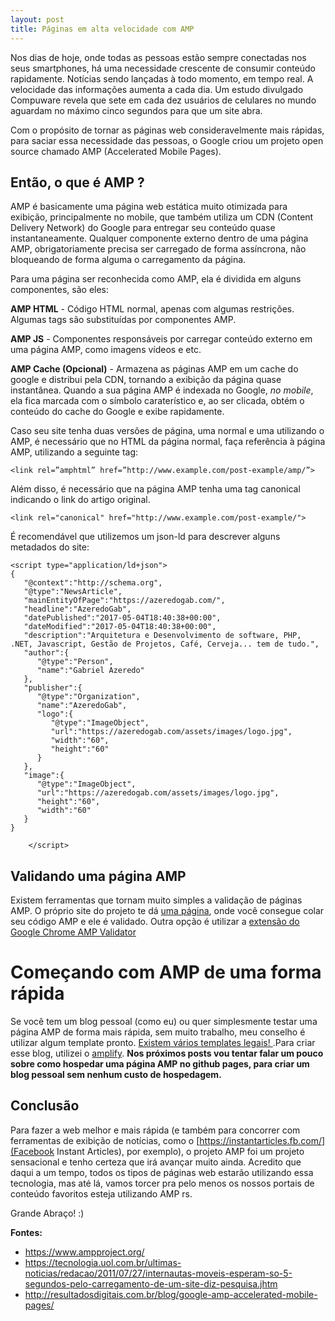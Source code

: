 ```yaml
---
layout: post
title: Páginas em alta velocidade com AMP
---
```


Nos dias de hoje, onde todas as pessoas estão sempre conectadas nos seus smartphones, há uma necessidade crescente de consumir conteúdo rapidamente. Notícias sendo lançadas à todo momento, em tempo real. A velocidade das informações aumenta a cada dia. Um estudo divulgado Compuware revela que sete em cada dez usuários de celulares no mundo aguardam no máximo cinco segundos para que um site abra.

Com o propósito de tornar as páginas web consideravelmente mais rápidas, para saciar essa necessidade das pessoas, o Google criou um projeto open source chamado AMP (Accelerated Mobile Pages). 

<amp-img width="600" height="400" layout="responsive" src="/assets/images/posts/paginas-em-alta-velocidade-com-amp/logo.jpg?1"></amp-img>

## Então, o que é AMP ?

AMP é basicamente uma página web estática muito otimizada para exibição, principalmente no mobile, que também utiliza um CDN (Content Delivery Network) do Google para entregar seu conteúdo quase instantaneamente. Qualquer componente externo dentro de uma página AMP, obrigatoriamente precisa ser carregado de forma assíncrona, não bloqueando de forma alguma o carregamento da página. 

Para uma página ser reconhecida como AMP, ela é dividida em alguns componentes, são eles: 

**AMP HTML** - Código HTML normal, apenas com algumas restrições. Algumas tags são substituídas por componentes AMP. 

**AMP JS** - Componentes responsáveis por carregar conteúdo externo em uma página AMP, como imagens vídeos e etc. 

**AMP Cache (Opcional)** - Armazena as páginas AMP em um cache do google e distribui pela CDN, tornando a exibição da página quase instantânea. Quando a sua página AMP é indexada no Google, *no mobile*, ela fica marcada com o símbolo caraterístico e, ao ser clicada, obtém o conteúdo do cache do Google e exibe rapidamente. 

Caso seu site tenha duas versões de página, uma normal e uma utilizando o AMP, é necessário que no HTML da página normal, faça referência à página AMP, utilizando a seguinte tag: 

```
<link rel=”amphtml” href=”http://www.example.com/post-example/amp/”>
```
Além disso, é necessário que na página AMP tenha uma tag canonical indicando o link do artigo original. 
```
<link rel="canonical" href="http://www.example.com/post-example/">
```
É recomendável que utilizemos um json-ld para descrever alguns metadados do site:

```
<script type="application/ld+json">
{  
   "@context":"http://schema.org",
   "@type":"NewsArticle",
   "mainEntityOfPage":"https://azeredogab.com/",
   "headline":"AzeredoGab",
   "datePublished":"2017-05-04T18:40:38+00:00",
   "dateModified":"2017-05-04T18:40:38+00:00",
   "description":"Arquitetura e Desenvolvimento de software, PHP, .NET, Javascript, Gestão de Projetos, Café, Cerveja... tem de tudo.",
   "author":{  
      "@type":"Person",
      "name":"Gabriel Azeredo"
   },
   "publisher":{  
      "@type":"Organization",
      "name":"AzeredoGab",
      "logo":{  
         "@type":"ImageObject",
         "url":"https://azeredogab.com/assets/images/logo.jpg",
         "width":"60",
         "height":"60"
      }
   },
   "image":{  
      "@type":"ImageObject",
      "url":"https://azeredogab.com/assets/images/logo.jpg",
      "height":"60",
      "width":"60"
   }
}

    </script>
```

## Validando uma página AMP

Existem ferramentas que tornam muito simples a validação de páginas AMP. O próprio site do projeto te dá [uma página](https://validator.ampproject.org/), onde você consegue colar seu código AMP e ele é validado. Outra opção é utilizar a [extensão do Google Chrome AMP Validator](https://chrome.google.com/webstore/detail/amp-validator/nmoffdblmcmgeicmolmhobpoocbbmknc)


# Começando com AMP de uma forma rápida

Se você tem um blog pessoal (como eu) ou quer simplesmente testar uma página AMP de forma mais rápida, sem muito trabalho, meu conselho é utilizar algum template pronto. [Existem vários templates legais! ](https://amptemplates.com/).Para criar esse blog, utilizei o [amplify](https://github.com/ageitgey/amplify). **Nos próximos posts vou tentar falar um pouco sobre como hospedar uma página AMP no github pages, para criar um blog pessoal sem nenhum custo de hospedagem.**

## Conclusão

Para fazer a web melhor e mais rápida (e também para concorrer com ferramentas de exibição de notícias, como o [https://instantarticles.fb.com/](Facebook Instant Articles), por exemplo), o projeto AMP foi um projeto sensacional e tenho certeza que irá avançar muito ainda. Acredito que daqui a um tempo, todos os tipos de páginas web estarão utilizando essa tecnologia, mas até lá, vamos torcer pra pelo menos os nossos portais de conteúdo favoritos esteja utilizando AMP rs. 

Grande Abraço! :) 



**Fontes:**
- https://www.ampproject.org/
- https://tecnologia.uol.com.br/ultimas-noticias/redacao/2011/07/27/internautas-moveis-esperam-so-5-segundos-pelo-carregamento-de-um-site-diz-pesquisa.jhtm
- http://resultadosdigitais.com.br/blog/google-amp-accelerated-mobile-pages/